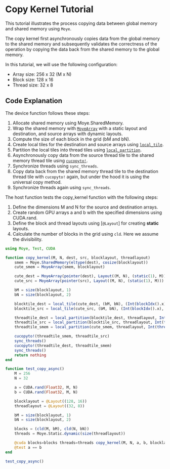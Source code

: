 # Copy Kernel Tutorial

This tutorial illustrates the process copying data between global memory and shared memory using `Moye`. 

The copy kernel first asynchronously copies data from the global memory to the shared memory and subsequently validates the correctness of the operation by copying the data back from the shared memory to the global memory.

In this tutorial, we will use the following configuration:

- Array size: 256 x 32 (M x N)
- Block size: 128 x 16
- Thread size: 32 x 8


## Code Explanation

The device function follows these steps:

1. Allocate shared memory using Moye.SharedMemory.
2. Wrap the shared memory with [`MoyeArray`](@ref) with a static layout and destination, and source arrays with dynamic layouts.
3. Compute the size of each block in the grid (bM and bN).
4. Create local tiles for the destination and source arrays using [`local_tile`](@ref).
5. Partition the local tiles into thread tiles using [`local_partition`](@ref).
6. Asynchronously copy data from the source thread tile to the shared memory thread tile using [`cucopyto!`](@ref).
7. Synchronize threads using `sync_threads`.
8. Copy data back from the shared memory thread tile to the destination thread tile with `cucopyto!` again, but under the hood it is using the universal copy method.
9. Synchronize threads again using `sync_threads`.

The host function tests the copy_kernel function with the following steps:

1. Define the dimensions M and N for the source and destination arrays.
2. Create random GPU arrays a and b with the specified dimensions using CUDA.rand.
3. Define the block and thread layouts using [`@Layout`] for creating **static** layouts.
4. Calculate the number of blocks in the grid using `cld`. Here we assume the divisibility.

```julia
using Moye, Test, CUDA

function copy_kernel(M, N, dest, src, blocklayout, threadlayout)
    smem = Moye.SharedMemory(eltype(dest), cosize(blocklayout))
    cute_smem = MoyeArray(smem, blocklayout)

    cute_dest = MoyeArray(pointer(dest), Layout((M, N), (static(1), M))) # bug: cannot use make_layout((M, N))
    cute_src = MoyeArray(pointer(src), Layout((M, N), (static(1), M)))

    bM = size(blocklayout, 1)
    bN = size(blocklayout, 2)

    blocktile_dest = local_tile(cute_dest, (bM, bN), (Int(blockIdx().x), Int(blockIdx().y)))
    blocktile_src = local_tile(cute_src, (bM, bN), (Int(blockIdx().x), Int(blockIdx().y)))

    threadtile_dest = local_partition(blocktile_dest, threadlayout, Int(threadIdx().x))
    threadtile_src = local_partition(blocktile_src, threadlayout, Int(threadIdx().x))
    threadtile_smem = local_partition(cute_smem, threadlayout, Int(threadIdx().x))

    cucopyto!(threadtile_smem, threadtile_src) 
    sync_threads()
    cucopyto!(threadtile_dest, threadtile_smem)
    sync_threads()
    return nothing
end

function test_copy_async()
    M = 256
    N = 32

    a = CUDA.rand(Float32, M, N)
    b = CUDA.rand(Float32, M, N)

    blocklayout = @Layout((128, 16))
    threadlayout = @Layout((32, 8))

    bM = size(blocklayout, 1)
    bN = size(blocklayout, 2)

    blocks = (cld(M, bM), cld(N, bN))
    threads = Moye.Static.dynamic(size(threadlayout))

    @cuda blocks=blocks threads=threads copy_kernel(M, N, a, b, blocklayout, threadlayout)
    @test a == b
end

test_copy_async()
```